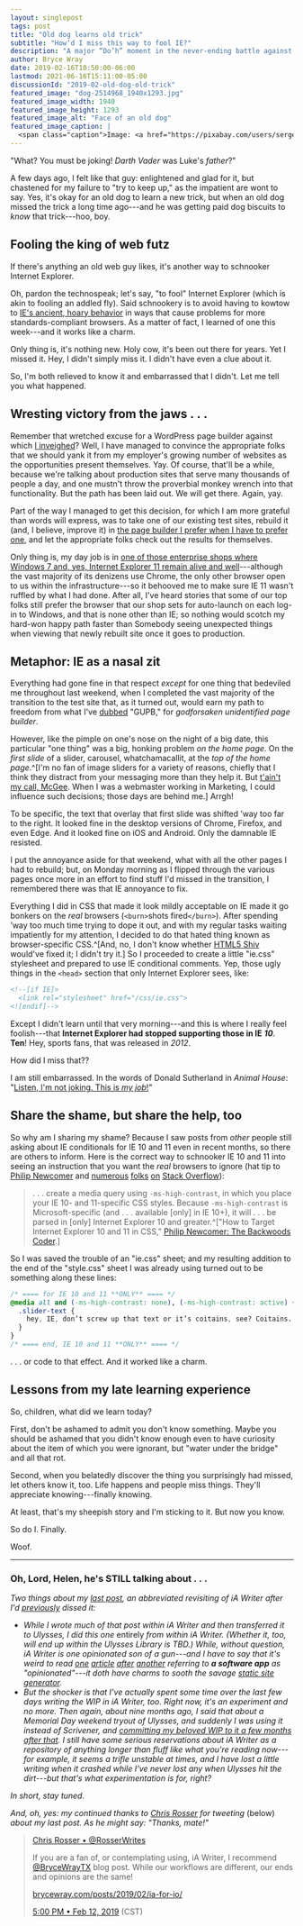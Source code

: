 ```yaml
---
layout: singlepost
tags: post
title: "Old dog learns old trick"
subtitle: "How’d I miss this way to fool IE?"
description: "A major “Do’h” moment in the never-ending battle against Internet Explorer."
author: Bryce Wray
date: 2019-02-16T10:50:00-06:00
lastmod: 2021-06-16T15:11:00-05:00
discussionId: "2019-02-old-dog-old-trick"
featured_image: "dog-2514968_1940x1293.jpg"
featured_image_width: 1940
featured_image_height: 1293
featured_image_alt: "Face of an old dog"
featured_image_caption: |
  <span class="caption">Image: <a href="https://pixabay.com/users/sergeljeanette-5925450/?utm_source=link-attribution&amp;utm_medium=referral&amp;utm_campaign=image&amp;utm_content=2514968">sergeljeanette</a>; <a href="https://pixabay.com/?utm_source=link-attribution&amp;utm_medium=referral&amp;utm_campaign=image&amp;utm_content=2514968">Pixabay</a></span>
---
```


"What? You must be joking! *Darth Vader* was Luke's *father*?"

A few days ago, I felt like that guy: enlightened and glad for it, but chastened for my failure to "try to keep up," as the impatient are wont to say. Yes, it's okay for an old dog to learn a new trick, but when an old dog missed the trick a long time ago---and he was getting paid dog biscuits to *know* that trick---hoo, boy.

## Fooling the king of web futz

If there's anything an old web guy likes, it's another way to schnooker Internet Explorer.

Oh, pardon the technospeak; let's say, "to fool" Internet Explorer (which is akin to fooling an addled fly). Said schnookery is to avoid having to kowtow to [IE's ancient, hoary behavior](https://crossbrowsertesting.com/blog/browsers/why-is-internet-explorer-so-bad/) in ways that cause problems for more standards-compliant browsers. As a matter of fact, I learned of one this week---and it works like a charm.

Only thing is, it's nothing new. Holy cow, it's been out there for years. Yet I missed it. Hey, I didn't simply miss it. I didn't have even a clue about it.

So, I'm both relieved to know it and embarrassed that I didn't. Let me tell you what happened.

## Wresting victory from the&nbsp;jaws&nbsp;.&nbsp;.&nbsp;.

Remember that wretched excuse for a WordPress page builder against which [I inveighed](/posts/2019/01/blox-sux/)? Well, I have managed to convince the appropriate folks that we should yank it from my employer's growing number of websites as the opportunities present themselves. Yay. Of course, that'll be a while, because we're talking about production sites that serve many thousands of people a day, and one mustn't throw the proverbial monkey wrench into that functionality. But the path has been laid out. We will get there. Again, yay.

Part of the way I managed to get this decision, for which I am more grateful than words will express, was to take one of our existing test sites, rebuild it (and, I believe, improve it) in [the page builder I prefer when I have to prefer one](https://elementor.com), and let the appropriate folks check out the results for themselves.

Only thing is, my day job is in [one of those enterprise shops where Windows 7 and, yes, Internet Explorer 11 remain alive and well](https://www.itproportal.com/news/businesses-still-running-windows-7-despite-end-of-service-coming-soon/)---although the vast majority of its denizens use Chrome, the only other browser open to us within the infrastructure---so it behooved me to make sure IE 11 wasn't ruffled by what I had done. After all, I've heard stories that some of our top folks still prefer the browser that our shop sets for auto-launch on each log-in to Windows, and that is none other than IE; so nothing would scotch my hard-won happy path faster than Somebody seeing unexpected things when viewing that newly rebuilt site once it goes to production.

## Metaphor: IE as a nasal zit

Everything had gone fine in that respect *except* for one thing that bedeviled me throughout last weekend, when I completed the vast majority of the transition to the test site that, as it turned out, would earn my path to freedom from what I've [dubbed](/posts/2019/01/blox-sux) "GUPB," for *godforsaken unidentified page builder*.

However, like the pimple on one's nose on the night of a big date, this particular "one thing" was a big, honking problem *on the home page*. On the *first slide* of a slider, carousel, whatchamacallit, at the *top of the home page*.^[I'm no fan of image sliders for a variety of reasons, chiefly that I think they distract from your messaging more than they help it. But [t'ain't my call, McGee](https://www.phrases.org.uk/bulletin_board/61/messages/878.html). When I was a webmaster working in Marketing, I could influence such decisions; those days are behind me.] Arrgh!

To be specific, the text that overlay that first slide was shifted ’way too far to the right. It looked fine in the desktop versions of Chrome, Firefox, and even Edge. And it looked fine on iOS and Android. Only the damnable IE resisted.

I put the annoyance aside for that weekend, what with all the other pages I had to rebuild; but, on Monday morning as I flipped through the various pages once more in an effort to find stuff I'd missed in the transition, I remembered there was that IE annoyance to fix.

Everything I did in CSS that made it look mildly acceptable on IE made it go bonkers on the *real* browsers (`<burn>`shots fired`</burn>`). After spending ’way too much time trying to dope it out, and with my regular tasks waiting impatiently for my attention, I decided to do that hated thing known as browser-specific CSS.^[And, no, I don't know whether [HTML5 Shiv](https://github.com/aFarkas/html5shiv) would've fixed it; I didn't try it.] So I proceeded to create a little "ie.css" stylesheet and prepared to use IE conditional comments. Yep, those ugly things in the `<head>` section that only Internet Explorer sees, like:

```html
<!--[if IE]>
  <link rel="stylesheet" href="/css/ie.css">
<![endif]-->
```

Except I didn't learn until that very morning---and this is where I really feel foolish---that **Internet Explorer had stopped supporting those in IE** ***10***. **Ten**! Hey, sports fans, that was released in *2012*.

How did I miss that??

I am still embarrassed. In the words of Donald Sutherland in *Animal House*: "[Listen, I'm not joking. This is *my job*!](https://www.imdb.com/title/tt0077975/quotes?item=qt0479929)"

## Share the shame, but share the help, too

So why am I sharing my shame? Because I saw posts from *other* people still asking about IE conditionals for IE 10 and 11 even in recent months, so there are others to inform. Here is the correct way to schnooker IE 10 and 11 into seeing an instruction that you want the *real* browsers to ignore (hat tip to [Philip Newcomer](https://philipnewcomer.net/2014/04/target-internet-explorer-10-11-css/) and [numerous](https://stackoverflow.com/questions/19502040/if-ie-conditionals-not-working) [folks](https://stackoverflow.com/questions/27735840/why-are-conditional-comments-in-html-not-recognized-in-internet-explorer-11-is) [on](https://stackoverflow.com/questions/19446584/why-doesnt-internet-explorer-11-honour-conditional-comments-even-when-emulating) [Stack Overflow](https://stackoverflow.com/questions/40656043/conditional-comments-not-working-in-ie11)):

> .&nbsp;.&nbsp;.&nbsp;create a media query using `-ms-high-contrast`, in which you place your IE 10- and 11-specific CSS styles. Because `-ms-high-contrast` is Microsoft-specific (and .&nbsp;.&nbsp;.&nbsp;available [only] in IE 10+), it will .&nbsp;.&nbsp;.&nbsp;be parsed in [only] Internet Explorer 10 and greater.^["How to Target Internet Explorer 10 and 11 in CSS," [Philip Newcomer: The Backwoods Coder](https://philipnewcomer.net/2014/04/target-internet-explorer-10-11-css/).]

So I was saved the trouble of an "ie.css" sheet; and my resulting addition to the end of the "style.css" sheet I was already using turned out to be something along these lines:

```css
/* ==== for IE 10 and 11 **ONLY** ==== */
@media all and (-ms-high-contrast: none), (-ms-high-contrast: active) {
  .slider-text {  
    hey, IE, don’t screw up that text or it’s coitains, see? Coitains.
  }  
}  
/* ==== end, IE 10 and 11 **ONLY** ==== */
```

.&nbsp;.&nbsp;. or code to that effect. And it worked like a charm.

## Lessons from my late learning experience

So, children, what did we learn today?

First, don't be ashamed to admit you don't know something. Maybe you should be ashamed that you didn't know enough even to have curiosity about the item of which you were ignorant, but "water under the bridge" and all that rot.

Second, when you belatedly discover the thing you surprisingly had missed, let others know it, too. Life happens and people miss things. They'll appreciate knowing---finally knowing.

At least, that's my sheepish story and I'm sticking to it. But now you know.

So do I. Finally.

Woof.

<hr />

### Oh, Lord, Helen, he's STILL talking about .&nbsp;.&nbsp;.

*Two things about my [last post](/posts/2019/02/ia-for-io/), an abbreviated revisiting of iA Writer after I'd [previously](/posts/2019/01/blox-sux/) dissed it:*

- *While I wrote much of that post within iA Writer and then transferred it to Ulysses, I did this one* entirely *from within iA Writer. (Whether it, too, will end up within the Ulysses Library is TBD.) While, without question, iA Writer is one opinionated son of a gun---and I have to say that it's weird to read [one](https://www.macstories.net/ios/ia-writer-5-2-better-typography-and-external-library-locations/) [article](https://chrisrosser.net/posts/2019/01/26/ia-writer-5-review/) [after](http://randsinrepose.com/archives/bear-an-elegant-combination-of-design-whimsy-and-voice/) [another](https://medium.com/@mariusmasalar/ulysses-vs-ia-writer-a-new-comparison-7015c899e883) referring to* ***a software app*** *as "opinionated"---it doth have charms to sooth the savage [static site generator](https://staticgen.com).*
- *But the shocker is that I've actually spent some time over the last few days writing the WIP in iA Writer, too. Right now, it's an experiment and no more. Then again, about nine months ago, I said that about a Memorial Day weekend tryout of Ulysses, and suddenly I was using it instead of Scrivener, and [committing my beloved WIP to it a few months after that](/posts/2018/09/why-finally-settled-ulysses/). I still have some serious reservations about iA Writer as a repository of anything longer than fluff like what you're reading now---for example, it seems a trifle unstable at times, and I have lost a little writing when it crashed while I've never lost any when Ulysses hit the dirt---but that's what experimentation is for, right?*

*In short, stay tuned.*

*And, oh, yes: my continued thanks to [Chris Rosser](https://chrisrosser.net) for tweeting* (below) *about my last post. As he might say: "Thanks, mate!"*

> [Chris Rosser • @RosserWrites](https://twitter.com/RosserWrites)
>
> If you are a fan of, or contemplating using, iA Writer, I recommend [@BryceWrayTX](https://twitter.com/BryceWrayTX) blog post. While our workflows are different, our ends and opinions are the same!
>
> [brycewray.com/posts/2019/02/ia-for-io/](https://brycewray.com/posts/2019/02/ia-for-io)
>
> [5:00 PM • Feb 12, 2019](https://twitter.com/RosserWrites/status/1095457720709263360) (CST)